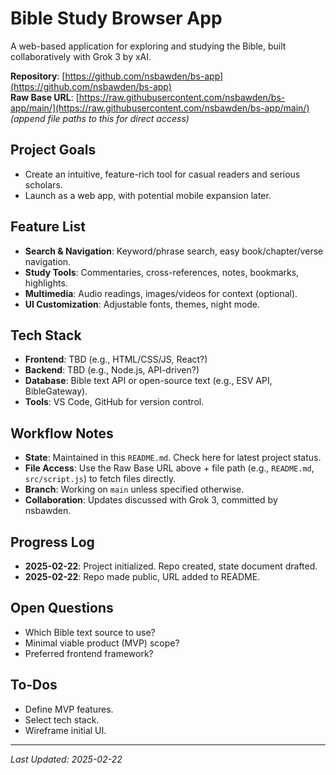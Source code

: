 # Bible Study Browser App

A web-based application for exploring and studying the Bible, built collaboratively with Grok 3 by xAI.

**Repository**: [https://github.com/nsbawden/bs-app](https://github.com/nsbawden/bs-app)  
**Raw Base URL**: [https://raw.githubusercontent.com/nsbawden/bs-app/main/](https://raw.githubusercontent.com/nsbawden/bs-app/main/) *(append file paths to this for direct access)*

## Project Goals
- Create an intuitive, feature-rich tool for casual readers and serious scholars.
- Launch as a web app, with potential mobile expansion later.

## Feature List
- **Search & Navigation**: Keyword/phrase search, easy book/chapter/verse navigation.
- **Study Tools**: Commentaries, cross-references, notes, bookmarks, highlights.
- **Multimedia**: Audio readings, images/videos for context (optional).
- **UI Customization**: Adjustable fonts, themes, night mode.

## Tech Stack
- **Frontend**: TBD (e.g., HTML/CSS/JS, React?)
- **Backend**: TBD (e.g., Node.js, API-driven?)
- **Database**: Bible text API or open-source text (e.g., ESV API, BibleGateway).
- **Tools**: VS Code, GitHub for version control.

## Workflow Notes
- **State**: Maintained in this `README.md`. Check here for latest project status.
- **File Access**: Use the Raw Base URL above + file path (e.g., `README.md`, `src/script.js`) to fetch files directly.
- **Branch**: Working on `main` unless specified otherwise.
- **Collaboration**: Updates discussed with Grok 3, committed by nsbawden.

## Progress Log
- **2025-02-22**: Project initialized. Repo created, state document drafted.
- **2025-02-22**: Repo made public, URL added to README.

## Open Questions
- Which Bible text source to use?
- Minimal viable product (MVP) scope?
- Preferred frontend framework?

## To-Dos
- Define MVP features.
- Select tech stack.
- Wireframe initial UI.

---
*Last Updated: 2025-02-22*
